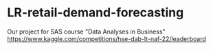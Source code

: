 # LR-retail-demand-forecasting
Our project for SAS course "Data Analyses in Business"
https://www.kaggle.com/competitions/hse-dab-lt-naf-22/leaderboard
